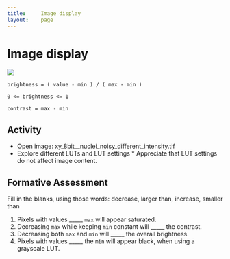 ```yaml
---
title:     Image display
layout:    page
---
```


# Image display

<img src='https://g.gravizo.com/svg?
 digraph G {
    shift [fontcolor=white,color=white];
    LUT -> color;
    LUT -> brightness;
    min -> LUT;
    max -> LUT;
    value -> LUT;
  }
'/>

```
brightness = ( value - min ) / ( max - min )

0 <= brightness <= 1

contrast = max - min
```

## Activity

* Open image: xy_8bit__nuclei_noisy_different_intensity.tif
* Explore different LUTs and LUT settings
        * Appreciate that LUT settings do not affect image content.


## Formative Assessment

Fill in the blanks, using those words: decrease, larger than, increase, smaller than

1. Pixels with values _____ `max` will appear saturated.
2. Decreasing `max` while keeping `min` constant will _____ the contrast.
3. Decreasing both `max` and `min` will _____ the overall brightness.
4. Pixels with values _____ the `min` will appear black, when using a grayscale LUT.
